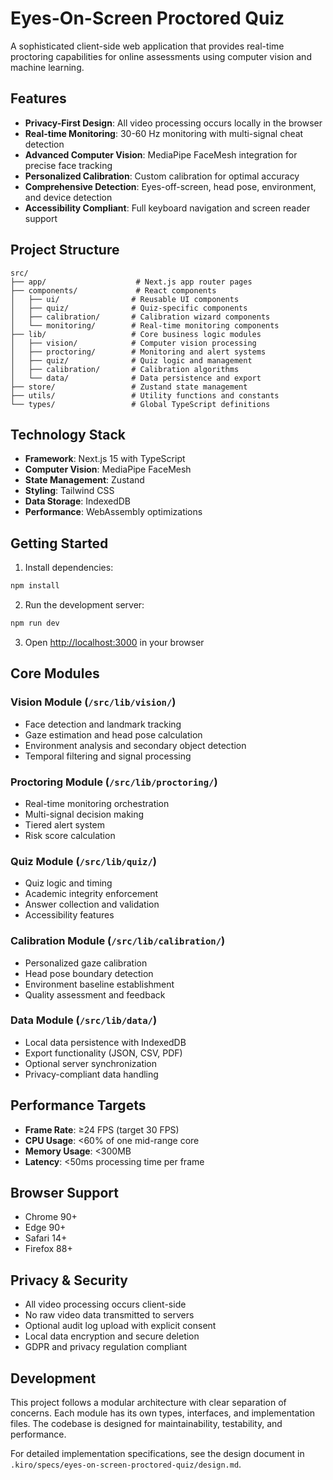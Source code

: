# Eyes-On-Screen Proctored Quiz

A sophisticated client-side web application that provides real-time proctoring capabilities for online assessments using computer vision and machine learning.

## Features

- **Privacy-First Design**: All video processing occurs locally in the browser
- **Real-time Monitoring**: 30-60 Hz monitoring with multi-signal cheat detection
- **Advanced Computer Vision**: MediaPipe FaceMesh integration for precise face tracking
- **Personalized Calibration**: Custom calibration for optimal accuracy
- **Comprehensive Detection**: Eyes-off-screen, head pose, environment, and device detection
- **Accessibility Compliant**: Full keyboard navigation and screen reader support

## Project Structure

```
src/
├── app/                    # Next.js app router pages
├── components/             # React components
│   ├── ui/                # Reusable UI components
│   ├── quiz/              # Quiz-specific components
│   ├── calibration/       # Calibration wizard components
│   └── monitoring/        # Real-time monitoring components
├── lib/                   # Core business logic modules
│   ├── vision/            # Computer vision processing
│   ├── proctoring/        # Monitoring and alert systems
│   ├── quiz/              # Quiz logic and management
│   ├── calibration/       # Calibration algorithms
│   └── data/              # Data persistence and export
├── store/                 # Zustand state management
├── utils/                 # Utility functions and constants
└── types/                 # Global TypeScript definitions
```

## Technology Stack

- **Framework**: Next.js 15 with TypeScript
- **Computer Vision**: MediaPipe FaceMesh
- **State Management**: Zustand
- **Styling**: Tailwind CSS
- **Data Storage**: IndexedDB
- **Performance**: WebAssembly optimizations

## Getting Started

1. Install dependencies:
```bash
npm install
```

2. Run the development server:
```bash
npm run dev
```

3. Open [http://localhost:3000](http://localhost:3000) in your browser

## Core Modules

### Vision Module (`/src/lib/vision/`)
- Face detection and landmark tracking
- Gaze estimation and head pose calculation
- Environment analysis and secondary object detection
- Temporal filtering and signal processing

### Proctoring Module (`/src/lib/proctoring/`)
- Real-time monitoring orchestration
- Multi-signal decision making
- Tiered alert system
- Risk score calculation

### Quiz Module (`/src/lib/quiz/`)
- Quiz logic and timing
- Academic integrity enforcement
- Answer collection and validation
- Accessibility features

### Calibration Module (`/src/lib/calibration/`)
- Personalized gaze calibration
- Head pose boundary detection
- Environment baseline establishment
- Quality assessment and feedback

### Data Module (`/src/lib/data/`)
- Local data persistence with IndexedDB
- Export functionality (JSON, CSV, PDF)
- Optional server synchronization
- Privacy-compliant data handling

## Performance Targets

- **Frame Rate**: ≥24 FPS (target 30 FPS)
- **CPU Usage**: <60% of one mid-range core
- **Memory Usage**: <300MB
- **Latency**: <50ms processing time per frame

## Browser Support

- Chrome 90+
- Edge 90+
- Safari 14+
- Firefox 88+

## Privacy & Security

- All video processing occurs client-side
- No raw video data transmitted to servers
- Optional audit log upload with explicit consent
- Local data encryption and secure deletion
- GDPR and privacy regulation compliant

## Development

This project follows a modular architecture with clear separation of concerns. Each module has its own types, interfaces, and implementation files. The codebase is designed for maintainability, testability, and performance.

For detailed implementation specifications, see the design document in `.kiro/specs/eyes-on-screen-proctored-quiz/design.md`.
